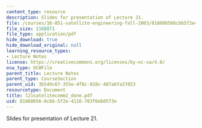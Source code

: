 ```yaml
---
content_type: resource
description: Slides for presentation of Lecture 21.
file: /courses/16-851-satellite-engineering-fall-2003/818606568cbb5f2e4116783f6eb0573e_l21satelitecomm2_done.pdf
file_size: 1188871
file_type: application/pdf
hide_download: true
hide_download_original: null
learning_resource_types:
- Lecture Notes
license: https://creativecommons.org/licenses/by-nc-sa/4.0/
ocw_type: OCWFile
parent_title: Lecture Notes
parent_type: CourseSection
parent_uid: 3b549c67-355e-4f8c-928c-487a6fa37853
resourcetype: Document
title: l21satelitecomm2_done.pdf
uid: 81860656-8cbb-5f2e-4116-783f6eb0573e
---
```

Slides for presentation of Lecture 21.